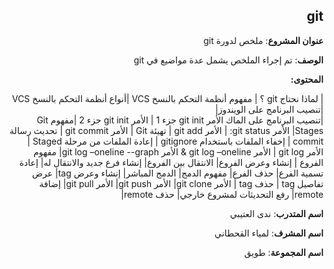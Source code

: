   <div dir = "rtl">

 ## git
 
  </div>
   
<div dir = "rtl">
  
  **عنوان المشروع**: ملخص لدورة git 
 
 **الوصف**: تم إجراء الملخص يشمل عدة مواضيع في git   
 
 
**المحتوى:**


| لماذا نحتاج git ؟
 |  مفهوم أنظمة التحكم بالنسخ VCS
 |أنواع أنظمة التحكم بالنسخ VCS 
|تنصيب البرنامج على الويندوز|  
|تنصيب البرنامج على الماك
الأمر git init جزء 1 
| الأمر git init جزء 2
|مفهوم Git Stages|
الأمر git status: |
الأمر  git add |
تهيئة Git |
الأمر git commit |
تحديث رسالة commit |
إخفاء الملفات باستخدام  gitignore |
إعادة الملفات من مرحلة Staged |
الأمر git log |
الأمر  git log –oneline & الأمر  git log –oneline --graph|
 مفهوم الفروع |
إنشاء وعرض الفروع|
الانتقال بين الفروع|
إنشاء فرع جديد والانتقال له|
 إعادة تسمية الفرع|
حذف الفرع|
مفهوم الدمج|
الدمج المباشر|
إنشاء وعرض tag|
عرض تفاصيل tag |
حذف tag |
الأمر git clone|
 الأمر git push|
الأمر  git pull|
إضافة remote|
رفع التحديثات لمشروع خارجي|
حذف remote|


**اسم المتدرب**: ندى العتيبي

 **اسم المشرف**: لمياء القحطاني

 **اسم المجموعة**: طويق
</div>

